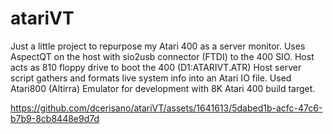 # atariVT

Just a little project to repurpose my Atari 400 as a server monitor.
Uses AspectQT on the host with sio2usb connector (FTDI) to the 400 SIO.
Host acts as 810 floppy drive to boot the 400 (D1:ATARIVT.ATR)
Host server script gathers and formats live system info into an Atari IO file.
Used Atari800 (Altirra) Emulator for development with 8K Atari 400 build target.

https://github.com/dcerisano/atariVT/assets/1641613/5dabed1b-acfc-47c6-b7b9-8cb8448e9d7d

